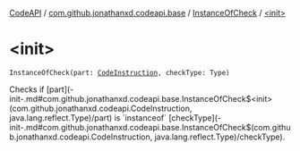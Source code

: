 [CodeAPI](../../index.md) / [com.github.jonathanxd.codeapi.base](../index.md) / [InstanceOfCheck](index.md) / [&lt;init&gt;](.)

# &lt;init&gt;

`InstanceOfCheck(part: `[`CodeInstruction`](../../com.github.jonathanxd.codeapi/-code-instruction.md)`, checkType: Type)`

Checks if [part](-init-.md#com.github.jonathanxd.codeapi.base.InstanceOfCheck$<init>(com.github.jonathanxd.codeapi.CodeInstruction, java.lang.reflect.Type)/part) is `instanceof` [checkType](-init-.md#com.github.jonathanxd.codeapi.base.InstanceOfCheck$<init>(com.github.jonathanxd.codeapi.CodeInstruction, java.lang.reflect.Type)/checkType).

